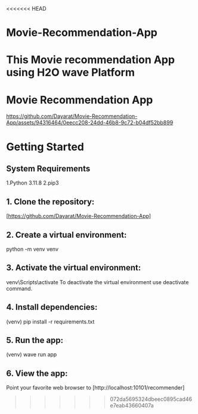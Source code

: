 <<<<<<< HEAD
# Movie-Recommendation-App
This Movie recommendation App using H2O wave Platform
=======
# Movie Recommendation App

https://github.com/Dayarat/Movie-Recommendation-App/assets/94316464/0eecc208-24dd-46b8-9c72-b04df52bb899

# Getting Started

## System Requirements
  1.Python 3.11.8
  2.pip3

## 1. Clone the repository:
[https://github.com/Dayarat/Movie-Recommendation-App]

## 2. Create a virtual environment:
python -m venv venv

## 3. Activate the virtual environment:
venv\Scripts\activate
To deactivate the virtual environment use deactivate command.

## 4. Install dependencies:
(venv) pip install -r requirements.txt 

## 5. Run the app:
(venv) wave run app

## 6. View the app:
Point your favorite web browser to [http://localhost:10101/recommender]
>>>>>>> 072da5695324dbeec0895cad46e7eab43660407a
